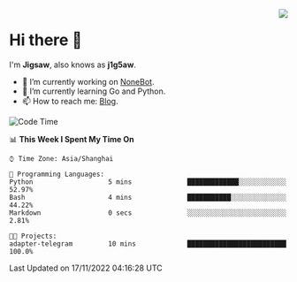 <a href="#">
  <img align="right" src="https://github-readme-stats.vercel.app/api?username=j1g5awi&count_private=true&show_icons=true&title_color=80070B&text_color=B3B3B3&bg_color=212121&icon_color=80070B" />
</a>

# Hi there 👋

I'm **Jigsaw**, also knows as **j1g5aw**.

- 🔭 I’m currently working on [NoneBot](https://github.com/nonebot).
- 🌱 I’m currently learning Go and Python.
- 📫 How to reach me: [Blog](https://blog.maddestroyer.xyz/).

<!--START_SECTION:waka-->
![Code Time](http://img.shields.io/badge/Code%20Time-894%20hrs%2039%20mins-blue)

📊 **This Week I Spent My Time On** 

```text
⌚︎ Time Zone: Asia/Shanghai

💬 Programming Languages: 
Python                   5 mins              █████████████░░░░░░░░░░░░   52.97% 
Bash                     4 mins              ███████████░░░░░░░░░░░░░░   44.22% 
Markdown                 0 secs              ░░░░░░░░░░░░░░░░░░░░░░░░░   2.81%

🐱‍💻 Projects: 
adapter-telegram         10 mins             █████████████████████████   100.0%

```


 Last Updated on 17/11/2022 04:16:28 UTC
<!--END_SECTION:waka-->
